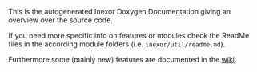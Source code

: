 This is the autogenerated Inexor Doxygen Documentation giving an overview over the source code.


If you need more specific info on features or modules check the ReadMe files in the according module folders (i.e. `inexor/util/readme.md`).  

Furthermore some (mainly new) features are documented in the [wiki](https://github.com/inexorgame/inexor-core/wiki).
